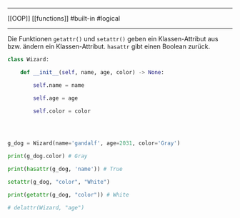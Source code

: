 ___
[[OOP]]
[[functions]]
#built-in 
#logical 
___
Die Funktionen `getattr()` und `setattr()` geben ein Klassen-Attribut aus bzw. ändern ein Klassen-Attribut. `hasattr` gibt einen Boolean zurück.
```python
class Wizard:

    def __init__(self, name, age, color) -> None:

        self.name = name

        self.age = age

        self.color = color

  
  

g_dog = Wizard(name='gandalf', age=2031, color='Gray')

print(g_dog.color) # Gray

print(hasattr(g_dog, 'name')) # True

setattr(g_dog, "color", "White") 

print(getattr(g_dog, "color")) # White

# delattr(Wizard, "age")
```
